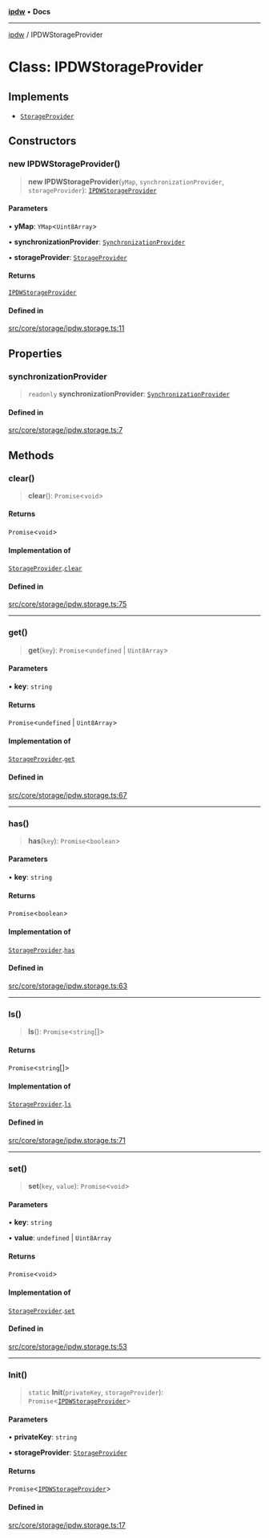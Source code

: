 [**ipdw**](../README.md) • **Docs**

***

[ipdw](../globals.md) / IPDWStorageProvider

# Class: IPDWStorageProvider

## Implements

- [`StorageProvider`](../interfaces/StorageProvider.md)

## Constructors

### new IPDWStorageProvider()

> **new IPDWStorageProvider**(`yMap`, `synchronizationProvider`, `storageProvider`): [`IPDWStorageProvider`](IPDWStorageProvider.md)

#### Parameters

• **yMap**: `YMap`\<`Uint8Array`\>

• **synchronizationProvider**: [`SynchronizationProvider`](SynchronizationProvider.md)

• **storageProvider**: [`StorageProvider`](../interfaces/StorageProvider.md)

#### Returns

[`IPDWStorageProvider`](IPDWStorageProvider.md)

#### Defined in

[src/core/storage/ipdw.storage.ts:11](https://github.com/ansi-code/ipdw/blob/01fadcc9abca9fbd90e38855b259b101aa727349/src/core/storage/ipdw.storage.ts#L11)

## Properties

### synchronizationProvider

> `readonly` **synchronizationProvider**: [`SynchronizationProvider`](SynchronizationProvider.md)

#### Defined in

[src/core/storage/ipdw.storage.ts:7](https://github.com/ansi-code/ipdw/blob/01fadcc9abca9fbd90e38855b259b101aa727349/src/core/storage/ipdw.storage.ts#L7)

## Methods

### clear()

> **clear**(): `Promise`\<`void`\>

#### Returns

`Promise`\<`void`\>

#### Implementation of

[`StorageProvider`](../interfaces/StorageProvider.md).[`clear`](../interfaces/StorageProvider.md#clear)

#### Defined in

[src/core/storage/ipdw.storage.ts:75](https://github.com/ansi-code/ipdw/blob/01fadcc9abca9fbd90e38855b259b101aa727349/src/core/storage/ipdw.storage.ts#L75)

***

### get()

> **get**(`key`): `Promise`\<`undefined` \| `Uint8Array`\>

#### Parameters

• **key**: `string`

#### Returns

`Promise`\<`undefined` \| `Uint8Array`\>

#### Implementation of

[`StorageProvider`](../interfaces/StorageProvider.md).[`get`](../interfaces/StorageProvider.md#get)

#### Defined in

[src/core/storage/ipdw.storage.ts:67](https://github.com/ansi-code/ipdw/blob/01fadcc9abca9fbd90e38855b259b101aa727349/src/core/storage/ipdw.storage.ts#L67)

***

### has()

> **has**(`key`): `Promise`\<`boolean`\>

#### Parameters

• **key**: `string`

#### Returns

`Promise`\<`boolean`\>

#### Implementation of

[`StorageProvider`](../interfaces/StorageProvider.md).[`has`](../interfaces/StorageProvider.md#has)

#### Defined in

[src/core/storage/ipdw.storage.ts:63](https://github.com/ansi-code/ipdw/blob/01fadcc9abca9fbd90e38855b259b101aa727349/src/core/storage/ipdw.storage.ts#L63)

***

### ls()

> **ls**(): `Promise`\<`string`[]\>

#### Returns

`Promise`\<`string`[]\>

#### Implementation of

[`StorageProvider`](../interfaces/StorageProvider.md).[`ls`](../interfaces/StorageProvider.md#ls)

#### Defined in

[src/core/storage/ipdw.storage.ts:71](https://github.com/ansi-code/ipdw/blob/01fadcc9abca9fbd90e38855b259b101aa727349/src/core/storage/ipdw.storage.ts#L71)

***

### set()

> **set**(`key`, `value`): `Promise`\<`void`\>

#### Parameters

• **key**: `string`

• **value**: `undefined` \| `Uint8Array`

#### Returns

`Promise`\<`void`\>

#### Implementation of

[`StorageProvider`](../interfaces/StorageProvider.md).[`set`](../interfaces/StorageProvider.md#set)

#### Defined in

[src/core/storage/ipdw.storage.ts:53](https://github.com/ansi-code/ipdw/blob/01fadcc9abca9fbd90e38855b259b101aa727349/src/core/storage/ipdw.storage.ts#L53)

***

### Init()

> `static` **Init**(`privateKey`, `storageProvider`): `Promise`\<[`IPDWStorageProvider`](IPDWStorageProvider.md)\>

#### Parameters

• **privateKey**: `string`

• **storageProvider**: [`StorageProvider`](../interfaces/StorageProvider.md)

#### Returns

`Promise`\<[`IPDWStorageProvider`](IPDWStorageProvider.md)\>

#### Defined in

[src/core/storage/ipdw.storage.ts:17](https://github.com/ansi-code/ipdw/blob/01fadcc9abca9fbd90e38855b259b101aa727349/src/core/storage/ipdw.storage.ts#L17)
